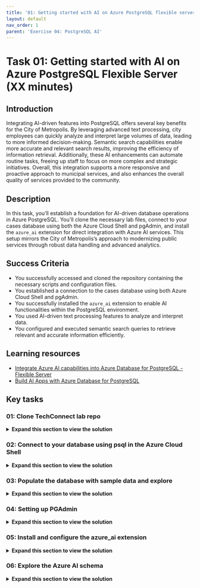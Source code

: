 ```yaml
---
title: '01: Getting started with AI on Azure PostgreSQL flexible server'
layout: default
nav_order: 1
parent: 'Exercise 04: PostgreSQL AI'
---
```


# Task 01: Getting started with AI on Azure PostgreSQL Flexible Server (XX minutes)

## Introduction

Integrating AI-driven features into PostgreSQL offers several key benefits for the City of Metropolis. By leveraging advanced text processing, city employees can quickly analyze and interpret large volumes of data, leading to more informed decision-making. Semantic search capabilities enable more accurate and relevant search results, improving the efficiency of information retrieval. Additionally, these AI enhancements can automate routine tasks, freeing up staff to focus on more complex and strategic initiatives. Overall, this integration supports a more responsive and proactive approach to municipal services, and also enhances the overall quality of services provided to the community. 

## Description

In this task, you’ll establish a foundation for AI-driven database operations in Azure PostgreSQL. You'll clone the necessary lab files, connect to your cases database using both the Azure Cloud Shell and pgAdmin, and install the `azure_ai` extension for direct integration with Azure AI services. This setup mirrors the City of Metropolis’s approach to modernizing public services through robust data handling and advanced analytics.

## Success Criteria

- You successfully accessed and cloned the repository containing the necessary scripts and configuration files.
- You established a connection to the cases database using both Azure Cloud Shell and pgAdmin.
- You successfully installed the `azure_ai` extension to enable AI functionalities within the PostgreSQL environment.
- You used AI-driven text processing features to analyze and interpret data.
- You configured and executed semantic search queries to retrieve relevant and accurate information efficiently.

## Learning resources

- [Integrate Azure AI capabilities into Azure Database for PostgreSQL - Flexible Server](https://learn.microsoft.com/en-us/azure/postgresql/flexible-server/how-to-integrate-azure-ai)
- [Build AI Apps with Azure Database for PostgreSQL](https://learn.microsoft.com/en-us/training/paths/build-ai-apps-azure-database-postgresql/)
  
## Key tasks

### 01: Clone TechConnect lab repo

 <details markdown="block"> 
  <summary><strong>Expand this section to view the solution</strong></summary> 
   
#### Connection Instructions 

1. Sign in to the virtual machine with the following credentials:

    | Item | Value |
    |:--------|:--------|
    | Username   | **@lab.VirtualMachine(Win11-Pro-Base-VM).Username**   |
    | Password  | **@lab.VirtualMachine(Win11-Pro-Base-VM).Password**   |

    {: .highlight }
    > Select the **Type Text** icon to enter the associated text into the virtual machine. 


#### Clone TechConnect lab repo

The City of Metropolis relies on standardized scripts and templates to manage its data environment. By cloning the TechConnect lab repository, you ensure that everyone follows the same procedures when deploying AI features.
In this task, you'll clone the TechConnect lab repository, which contains the scripts and configuration files needed to configure AI features within an Azure Database for PostgreSQL Flexible Server environment.

1. Open a browser, go to [https://portal.azure.com](https://portal.azure.com), then sign in with your lab credentials:

    | Item | Value |
    |:--------|:--------|
    | Username   | @lab.CloudPortalCredential(User1).Username   |
    | Password  | @lab.CloudPortalCredential(User1).Password   |

1. Select the **Cloud Shell** icon in Azure's global controls to open a new [Cloud Shell](https://learn.microsoft.com/azure/cloud-shell/overview) pane.

    ![Screenshot of the Azure toolbar with the Cloud Shell icon highlighted by a red box.](../../media/12-portal-toolbar-cloud-shell.png)

1. Select **Bash**.

    ![Screenshot of the Azure toolbar with the Cloud Shell icon highlighted by a red box.](../../media/select_bash.png)

1. Select **No storage account required**, select your **Subscription**, then select **Apply**.

    ![Screenshot of the Azure toolbar with the Cloud Shell icon highlighted by a red box.](../../media/select_storage.png)

1. At the Cloud Shell prompt, enter the following to clone the GitHub repo containing exercise resources:

    ```
    git clone https://github.com/Azure-Samples/mslearn-pg-ai.git
    ```

</details> 

### 02: Connect to your database using psql in the Azure Cloud Shell

 <details markdown="block"> 
  <summary><strong>Expand this section to view the solution</strong></summary> 
   
Municipal IT teams often work in varied environments. Using the Azure Cloud Shell ensures secure, consistent access to PostgreSQL resources without requiring local installations or complex VPN setups.
In this task, you’ll connect to the **cases** database on your Azure Database for PostgreSQL flexible server using the [psql command-line utility](https://www.postgresql.org/docs/current/app-psql.html) from the [Azure Cloud Shell](https://learn.microsoft.com/azure/cloud-shell/overview).

1. In the Azure portal, under the **Navigate** section, select **Resource Groups**.

    ![s20lnz6l.jpg](../../media/s20lnz6l.jpg)

1. Select **ResourceGroup1**.
    
1. In the resource group, select the pre-deployed **Azure Database for PostgreSQL Flexible Server** resource.

    ![on8omp7m.jpg](../../media/on8omp7m.jpg)

    {: .warning }
    > It may take 5-10 minutes to start and finish deploying.

    ![u4fenkqc.jpg](../../media/u4fenkqc.jpg)

1. In the left service menu, under **Settings**, select **Databases**.

1. Select **Connect** to the right of the **cases** database.

    ![Screenshot of the Azure Database for PostgreSQL Databases page. Databases and Connect for the cases database are highlighted by red boxes.](../../media/postgresql-cases-database-connect.png)

1. On the **Open New Cloud Shell** dialog, select **Continue**. You won't lose the previously cloned content.

1. At the **Password for user pgAdmin** prompt in the Cloud Shell, enter the password for the **pgAdmin** sign in.

    {: .warning }
    The text cursor for password entry does not move as you type.

    > Password: **passw0rd**

    Once signed in, the **psql** prompt for the **cases** database is displayed.

    ![kn2r0ihw.jpg](../../media/kn2r0ihw.jpg)

1. You'll continue working in the Cloud Shell throughout the remainder of this exercise, so it may be helpful to select the **Maximize** button at the upper right of the pane.

    ![Screenshot of the Azure Cloud Shell pane with the Maximize button highlighted by a red box.](../../media/azure-cloud-shell-pane-maximize-new.png)

</details>    

### 03: Populate the database with sample data and explore

 <details markdown="block"> 
  <summary><strong>Expand this section to view the solution</strong></summary> 

Before configuring AI services, the City of Metropolis needs relevant test data. By creating tables and inserting sample records, officials can validate the AI features on realistic data (for example, legal cases or citizen service requests).
In this task, you'll add a couple of tables to the **cases** database and populate them with sample data so you have information to work with as you review the extension's functionality.

1. Run the following commands to create the **cases** tables for storing law cases data:

    ```
    \i mslearn-pg-ai/Setup/SQLScript/initialize_dataset.sql;
    ```

1. Enter the following command to allow the extended display to be automatically applied:

    ```
    \x auto
    ```

    {: .important }
    >Enabling the extended display for query results in psql improves the readability of output for subsequent commands. 

1. Retrieve a sample of data from the **cases** table. This allows you to examine the structure and content of the data stored in the database.

    ```
    SELECT * FROM cases
    LIMIT 1;
    ```

    ![5glolknh.jpg](../../media/5glolknh.jpg)

</details>    

### 04: Setting up PGAdmin

 <details markdown="block"> 
  <summary><strong>Expand this section to view the solution</strong></summary> 

Beyond command-line interfaces, the City of Metropolis benefits from a graphical tool for easier database management. pgAdmin streamlines administrative tasks, letting staff quickly configure AI capabilities.
In this task, after verifying connections via the Azure Cloud Shell, you'll switch to [pgAdmin](https://www.pgadmin.org/) — a robust, open-source platform for PostgreSQL administration and development. This step accelerates the city’s ability to configure and manage AI features.

Using pgAdmin makes it easier to explore the output and understand how the AI features work in PostgreSQL. 

1. Open a new tab, then go to [https://portal.azure.com](https://portal.azure.com).

1. Under **Navigate**, select **Resource Groups**.

1. Select **ResourceGroup1**.

1. In the resource group, select the **Azure Database for PostgreSQL Flexible Server** resource.

    ![on8omp7m.jpg](../../media/on8omp7m.jpg)

1. Paste the value of **Server name** into the below text box. This will be used to connect to the server.

    @lab.TextBox(PGHOST)

    ![bpkrinpa.jpg](../../media/bpkrinpa.jpg)

1. On the service menu, under **Settings**, select **Connect**. Follow instructions in Azure Portal on how to connect to pgAdmin.

    ![Connecting to pgAdmin from Azure](../../media/pgAdmin-from-azure.png)

    {: .highlight }
    > pgAdmin is already installed on your VM.

1. On your VM's desktop, open **pgAdmin 4 v8**.

1. In the pgAdmin 4 interface, on the left side browser tree, right-click **Servers**, select **Register**, then select **Server**.

    ![9qpdmqu5.jpg](../../media/9qpdmqu5.jpg)

1. On the **Register - Server** window, in the **Name** field, enter Azure Database for PostgreSQL.

1. Select the **Connection** tab, then enter the following:

    | Item | Value |
    |:--------|:--------|
    | Host name/address  | @lab.Variable(PGHOST)   |
    | Port  | **5432**   |
    | Maintenance database  | cases   |
    | Username  | pgAdmin   |
    | Password  | passw0rd   |

    ![hcqnvf0c.jpg](../../media/hcqnvf0c.jpg)

1. Select **Save** on the bottom right to save the server registration. pgAdmin 4 will establish the connection.

    {: .note }
    > Once connected, you can expand the server in the left side browser tree to view databases, schemas, and tables. You can also interact with the server using the built-in query tool and manage your database objects.

1. On the left side browser tree, expand **Azure Database for PostgreSQL**, then expand **Databases**, then select **cases**.

    ![au30uz1r.jpg](../../media/au30uz1r.jpg)

1. With **cases** selected, select the **Query Tool** button at the top of that pane to start working with queries in the upcoming sections.

    ![6wsuu6m6.jpg](../../media/6wsuu6m6.jpg)

</details>    

### 05: Install and configure the azure_ai extension

 <details markdown="block"> 
  <summary><strong>Expand this section to view the solution</strong></summary> 

For advanced data processing, Metropolis must integrate Azure AI services directly within PostgreSQL. The `azure_ai` extension allows seamless interaction with Azure OpenAI and Azure AI Language services.
In this task, you will install the **azure_ai** extension into your database and set up connections to your Azure AI Services resources. Doing so enables direct communication for automated text analysis, summarizations, and more.

{: .note }
> You'll use **pgAdmin** for the following steps.

<!--Before using the **azure_ai** extension, you must install it into your database and configure it to connect to your Azure AI Services resources. The **azure_ai** extension allows you to integrate the Azure OpenAI and Azure AI Language services into your database. -->

{: .important }
> Before an extension can be installed and used in an Azure Database for PostgreSQL flexible server database, it must be added to the server's **allowlist**, as described in [how to use PostgreSQL extensions](https://learn.microsoft.com/azure/postgresql/flexible-server/concepts-extensions#how-to-use-postgresql-extensions).

To enable the extension in your database, follow these steps:

1. Enter the following command in the pgAdmin **Query** pane. 

    ```
    SHOW azure.extensions;
    ```

    {: .note }
    > This verifies the **azure_ai**, **vector**, **age** and **pg_diskann** extensions were successfully added to your server's **allowlist** by the Bicep deployment script that ran when setting up your environment.

1. Select the **Execute script** button.

    ![9es8tm4z.jpg](../../media/9es8tm4z.jpg)

1. Your output will look similar to the following:

    ![4rrxndst.jpg](../../media/4rrxndst.jpg)

1. Install the **azure_ai** extension using the [CREATE EXTENSION](https://www.postgresql.org/docs/current/sql-createextension.html) command. Overwrite the previous query used with the following:

    ```
    CREATE EXTENSION IF NOT EXISTS azure_ai;
    ```

{: .important }
> **CREATE EXTENSION** loads a new extension into the database by running its script file. This script typically creates new SQL objects such as functions, data types, and schemas. An error is thrown if an extension of the same name already exists. Adding **IF NOT EXISTS** allows the command to execute without throwing an error if it’s already installed.

![1rbkb707.jpg](../../media/1rbkb707.jpg)

</details> 

### 06: Explore the Azure AI schema

 <details markdown="block"> 
  <summary><strong>Expand this section to view the solution</strong></summary> 
   
 Metropolis’s IT department needs to understand how AI services function within PostgreSQL to effectively manage user queries and automate tasks.

The **azure_ai** schema provides the framework for directly interacting with Azure AI and ML services from your database. It contains functions for setting up connections to those services and retrieving them from the **settings** table, also hosted in the same schema. The **settings** table provides secure storage in the database for endpoints and keys associated with your Azure AI and ML services.

{: .important }
> Review the schema: [Configure the azure_ai extension](https://learn.microsoft.com/en-us/azure/postgresql/flexible-server/generative-ai-azure-overview#configure-the-azure_ai-extension)

- Review the functions defined in the **azure_ai** schema. 

| Schema |  Name  | Result data type | Argument data types | Type  |
|:----------|:-------------|:------------------|:----------------------|:------|
|  azure_ai | get_setting | text      | key text      | func |
|  azure_ai | set_setting | void      | key text, value text | func |
|  azure_ai | version  | text      |           | func |

{: .important }
> Because the connection information for Azure AI services, including API keys, is stored in a configuration table in the database, the **azure_ai** extension defines a role called **azure_ai_settings_manager** to ensure this information is protected and accessible only to users who have been assigned that role. This role enables reading and writing of settings related to the extension. 

---

#### Exploring the Azure AI functions

Only members of the **azure_ai_settings_manager** role can invoke the **azure_ai.get_setting()** and **azure_ai.set_setting()** functions. In an Azure Database for PostgreSQL flexible server, all admin users (those with the **azure_pg_admin** role assigned) are also assigned the **azure_ai_settings_manager** role.

Once these settings are properly configured, Metropolis can quickly integrate cognitive services—for example, to process lengthy legal documents or citizen requests—directly in its database.

To demonstrate how you use the **azure_ai.set_setting()** and **azure_ai.get_setting()** functions, configure the connection with your Azure OpenAI resource.

1. Go to the tab where Cloud Shell is open, minimize the Cloud Shell pane, then select the **ResourceGroup1** breadcrumb link.

    ![r46paieg.jpg](../../media/r46paieg.jpg)

1. Select the **Azure OpenAI** resource.

    ![jo30kfup.jpg](../../media/jo30kfup.jpg)

1. On the Azure OpenAI resource page, in the service menu, under the **Resource Management** section, select **Keys and Endpoint**.

1. Enter the value for **KEY 1** in the below textbox:

    `@lab.TextBox(API_KEY)`

1. Enter the value for **Endpoint**:

    `@lab.TextBox(ENDPOINT)`

    ![Screenshot of the Azure OpenAI service's Keys and Endpoints page is displayed, with the KEY 1 and Endpoint copy buttons highlighted by red boxes.](./instructions282962/azure-openai-keys-and-endpoints.png)

    {: .important }
    > You can use either **KEY 1** or **KEY 2**. Always having two keys allows you to securely rotate and regenerate keys without causing service disruption.

1. Once you have your endpoint and key, maximize the **pgAdmin** window.

1. Enter the following in the **Query** pane to add your values to the configuration table:

    ```sql
    SELECT azure_ai.set_setting('azure_openai.endpoint', '@lab.Variable(ENDPOINT)');
    SELECT azure_ai.set_setting('azure_openai.subscription_key', '@lab.Variable(API_KEY)');
    ```

    {: .warning }
    > This code block uses your input from the above text boxes for **KEY 1** and **Endpoint**. 

1. Select the **Execute script** button on the toolbar. The input and output should look similar to the following.

    ![ew9kd8ez.jpg](../../media/ew9kd8ez.jpg)

1. Verify the settings were written into the **azure_ai.settings** table. Enter the following, then select **Execute script**:

    ```sql
    SELECT azure_ai.get_setting('azure_openai.endpoint');
    ```

1. Enter the following, then select **Execute script**:

    ```sql
    SELECT azure_ai.get_setting('azure_openai.subscription_key');
    ```

    ![h9dxoetd.jpg](../../media/h9dxoetd.jpg)

    The **azure_ai** extension is now connected to your Azure OpenAI account.

---

#### Review the Azure OpenAI schema

The **azure_openai** schema provides the ability to integrate the creation of vector embedding of text values into your database using Azure OpenAI. Using this schema, you can [generate embeddings with Azure OpenAI](https://learn.microsoft.com/azure/ai-services/openai/how-to/embeddings) directly from the database to create vector representations of input text, which can then be used in vector similarity searches, as well as consumed by machine learning models. 

The schema contains a single function, **create_embeddings()**, with two overloads. One overload accepts a single input string, and the other expects an array of input strings.

Review the details of the functions in the **azure_openai** schema: [Configure OpenAI endpoint and key](https://learn.microsoft.com/en-us/azure/postgresql/flexible-server/generative-ai-azure-openai#configure-openai-endpoint-and-key)

The documentation shows the two overloads of the **azure_openai.create_embeddings()** function, allowing you to review the differences between the two versions of the function and the types they return. 

1. Enter the following query and select **Execute script**:

    ```sql
    SELECT azure_openai.create_embeddings('text-embedding-3-small', 'Sample text for PostgreSQL Lab') AS vector;
    ```

    ![3204fmnv.jpg](../../media/3204fmnv.jpg)

    {: .note }
    > This is a simplified example of using the function, creating a vector embedding for a sample query. The **deployment_name** parameter is set to **embedding**, which is the name of the deployment of the **text-embedding-3-small** model in your Azure OpenAI service. 


{: .important }
>[Embeddings](https://learn.microsoft.com/azure/postgresql/flexible-server/generative-ai-overview#embeddings) are a concept in machine learning and natural language processing (NLP) that involves representing objects such as words, documents, or entities, as [vectors](https://learn.microsoft.com/azure/postgresql/flexible-server/generative-ai-overview#vectors) in a multi-dimensional space.
>
> Embeddings allow machine learning models to evaluate how closely two pieces of information are related. This technique efficiently identifies relationships and similarities between data, allowing algorithms to identify patterns and make accurate predictions.
>
> The **azure_ai** extension allows you to generate embeddings for input text. To enable the generated vectors to be stored alongside the rest of your data in the database, you must install and [enable the vector extension](https://learn.microsoft.com/azure/postgresql/flexible-server/how-to-use-pgvector#enable-extension). However, that’s outside the scope of this exercise.

</details> 
